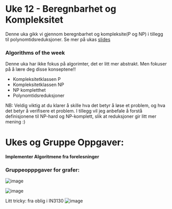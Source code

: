 # Uke 12 - Beregnbarhet og Kompleksitet

Denne uka gikk vi gjennom beregnbarhet og kompleksite(P og NP) i tillegg til polynomtidsreduksjoner. Se mer på ukas [slides](https://github.com/amaduswaray/IN2010-Gruppe-4/blob/main/Uke%2012/Uke%2012.pdf)

### Algorithms of the week
Denne uka har ikke fokus på algorimter, det er litt mer abstrakt. Men fokuser på å lære deg disse konseptene!!
* Kompleksitetklassen P
* Kompleksitetklassen NP
* NP kompletthet
* Polynomtidsreduksjoner


NB: Veldig viktig at du klarer å skille hva det betyr å løse et problem, og hva det betyr å verifisere et problem. I tillegg vil jeg anbefale å forstå definisjonene til NP-hard og NP-komplett, slik at reduksjoner gir litt mer mening :)


# Ukes og Gruppe Oppgaver:

**Implementer Algoritmene fra forelesninger**

### Gruppeopppgaver for grafer:

![image](https://user-images.githubusercontent.com/86655546/202808056-cfff618c-1cb9-4eac-94ac-52c0c9ad6a4b.png)

![image](https://user-images.githubusercontent.com/86655546/202808096-aafe5475-1aec-4df1-87f2-4777ba102efe.png)

Litt tricky: fra oblig i IN3130
![image](https://user-images.githubusercontent.com/86655546/202808163-1dc13318-14a1-45ac-b817-28c2d0f6bee2.png)



